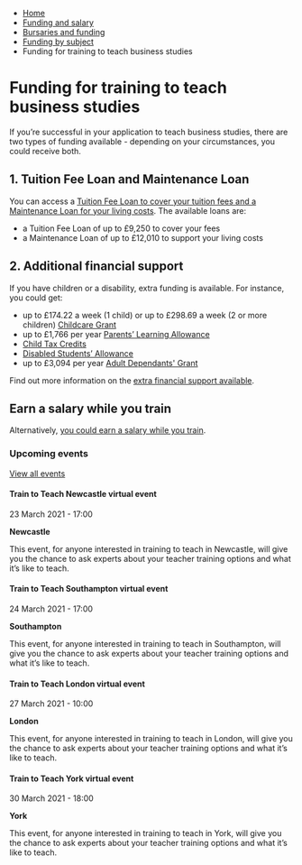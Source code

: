*   [Home](/)
*   [Funding and salary](/funding-and-salary)
*   [Bursaries and funding](/funding-and-salary/overview)
*   [Funding by subject](/funding-and-salary/overview/funding-by-subject)
*   Funding for training to teach business studies

Funding for training to teach business studies
==============================================

If you’re successful in your application to teach business studies, there are two types of funding available - depending on your circumstances, you could receive both. 

1\. Tuition Fee Loan and Maintenance Loan
-----------------------------------------

You can access a [Tuition Fee Loan to cover your tuition fees and a Maintenance Loan for your living costs](/node/2410). The available loans are:

*   a Tuition Fee Loan of up to £9,250 to cover your fees
*   a Maintenance Loan of up to £12,010 to support your living costs

2\. Additional financial support
--------------------------------

If you have children or a disability, extra funding is available. For instance, you could get:

*   up to £174.22 a week (1 child) or up to £298.69 a week (2 or more children) [Childcare Grant](https://www.gov.uk/childcare-grant)
*   up to £1,766 per year [Parents’ Learning Allowance](https://www.gov.uk/parents-learning-allowance)
*   [Child Tax Credits](https://www.gov.uk/child-tax-credit)
*   [Disabled Students’ Allowance](https://www.gov.uk/disabled-students-allowances-dsas)
*   up to £3,094 per year [Adult Dependants' Grant](https://www.gov.uk/adult-dependants-grant)

Find out more information on the [extra financial support available](/node/6585). 

Earn a salary while you train
-----------------------------

Alternatively, [you could earn a salary while you train](/node/2388). 

### Upcoming events

[View all events](/teaching-events)

[](/teaching-events/train-to-teach-events/train-to-teach-newcastle-virtual-event-230321)

#### Train to Teach Newcastle virtual event

23 March 2021 - 17:00

**Newcastle**

This event, for anyone interested in training to teach in Newcastle, will give you the chance to ask experts about your teacher training options and what it’s like to teach.

[](/teaching-events/train-to-teach-events/train-to-teach-southampton-virtual-event-240321)

#### Train to Teach Southampton virtual event

24 March 2021 - 17:00

**Southampton**

This event, for anyone interested in training to teach in Southampton, will give you the chance to ask experts about your teacher training options and what it’s like to teach.

[](/teaching-events/train-to-teach-events/train-to-teach-london-virtual-event-270321)

#### Train to Teach London virtual event

27 March 2021 - 10:00

**London**

This event, for anyone interested in training to teach in London, will give you the chance to ask experts about your teacher training options and what it’s like to teach.

[](/teaching-events/train-to-teach-events/train-to-teach-york-virtual-event-300321)

#### Train to Teach York virtual event

30 March 2021 - 18:00

**York**

This event, for anyone interested in training to teach in York, will give you the chance to ask experts about your teacher training options and what it’s like to teach.